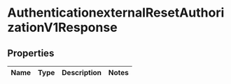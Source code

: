 
# AuthenticationexternalResetAuthorizationV1Response

## Properties
| Name | Type | Description | Notes |
| ------------ | ------------- | ------------- | ------------- |



